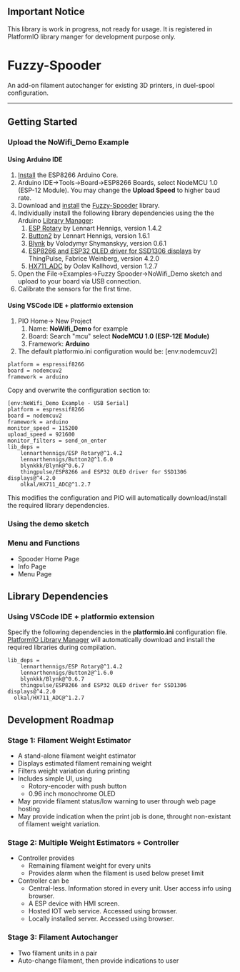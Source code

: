 ## Important Notice
This library is work in progress, not ready for usage. It is registered in PlatformIO library manger for development purpose only.

# Fuzzy-Spooder
An add-on filament autochanger for existing 3D printers, in duel-spool configuration.

---
## Getting Started

### Upload the NoWifi_Demo Example

#### Using Arduino IDE

1. [Install](https://arduino-esp8266.readthedocs.io/en/latest/installing.html) the ESP8266 Arduino Core.
1. Arduino IDE->Tools->Board->ESP8266 Boards, select NodeMCU 1.0 (ESP-12 Module). You may change the **Upload Speed** to higher baud rate. 
1. Download and [install](https://www.arduino.cc/en/Guide/Libraries) the [Fuzzy-Spooder](https://github.com/FuzzyNoodle/Fuzzy-Spooder) library.
1. Individually install the following library dependencies using the the Arduino [Library Manager](https://www.arduino.cc/en/guide/libraries#toc3):
    1. [ESP Rotary](https://github.com/LennartHennigs/ESPRotary) by Lennart Hennigs, version 1.4.2
    1. [Button2](https://github.com/LennartHennigs/Button2) by Lennart Hennigs, version 1.6.1
    1. [Blynk](https://github.com/blynkkk/blynk-library) by Volodymyr Shymanskyy, version 0.6.1
    1. [ESP8266 and ESP32 OLED driver for SSD1306 displays](https://github.com/ThingPulse/esp8266-oled-ssd1306) by ThingPulse, Fabrice Weinberg, version 4.2.0
    1. [HX711_ADC](https://github.com/olkal/HX711_ADC) by Oolav Kallhovd, version 1.2.7
5. Open the File->Examples->Fuzzy Spooder->NoWifi_Demo sketch and upload to your board via USB connection.
6. Calibrate the sensors for the first time.

#### Using VSCode IDE + platformio extension

1. PIO Home-> New Project
    1. Name: **NoWifi_Demo** for example
    1. Board: Search "mcu" select **NodeMCU 1.0 (ESP-12E Module)**
    1. Framework: **Arduino**
2. The default platformio.ini configuration would be:
[env:nodemcuv2]
```
platform = espressif8266
board = nodemcuv2
framework = arduino
```
Copy and overwrite the configuration section to:
```
[env:NoWifi_Demo Example - USB Serial]
platform = espressif8266
board = nodemcuv2
framework = arduino
monitor_speed = 115200
upload_speed = 921600
monitor_filters = send_on_enter
lib_deps = 
	lennarthennigs/ESP Rotary@^1.4.2
	lennarthennigs/Button2@^1.6.0
	blynkkk/Blynk@^0.6.7
	thingpulse/ESP8266 and ESP32 OLED driver for SSD1306 displays@^4.2.0
	olkal/HX711_ADC@^1.2.7
```
This modifies the configuration and PIO will automatically download/install the required library dependencies.


### Using the demo sketch

### Menu and Functions

- Spooder Home Page
- Info Page
- Menu Page

## Library Dependencies


### Using VSCode IDE + platformio extension
Specify the following dependencies in the **platformio.ini** configuration file. [PlatformIO Library Manager](https://docs.platformio.org/en/feature-test-docs/librarymanager/index.html) will automatically download and install the required libraries during compilation.
```
lib_deps = 
	lennarthennigs/ESP Rotary@^1.4.2
	lennarthennigs/Button2@^1.6.0
	blynkkk/Blynk@^0.6.7
	thingpulse/ESP8266 and ESP32 OLED driver for SSD1306 displays@^4.2.0
  olkal/HX711_ADC@^1.2.7
```


## Development Roadmap
### Stage 1: Filament Weight Estimator
- A stand-alone filament weight estimator
- Displays estimated filament remaining weight
- Filters weight variation during printing
- Includes simple UI, using
  - Rotory-encoder with push button
  - 0.96 inch monochrome OLED
- May provide filament status/low warning to user through web page hosting
- May provide indication when the print job is done, throught non-existant of filament weight variation. 

### Stage 2: Multiple Weight Estimators + Controller
- Controller provides
  - Remaining filament weight for every units
  - Provides alarm when the filament is used below preset limit
- Controller can be
  - Central-less.  Information stored in every unit. User access info using browser.
  - A ESP device with HMI screen.
  - Hosted IOT web service. Accessed using browser.
  - Locally installed server. Accessed using browser.
### Stage 3: Filament Autochanger
- Two filament units in a pair
- Auto-change filament, then provide indications to user
